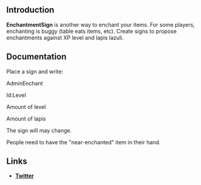 Introduction
-------------

__EnchantmentSign__ is another way to enchant your items.
For some players, enchanting is buggy (table eats items, etc).
Create signs to propose enchantments against XP level and lapis lazuli.

Documentation
-------------

Place a sign and write:

AdminEnchant

Id:Level

Amount of level

Amount of lapis

The sign will may change.

People need to have the "near-enchanted" item in their hand.

Links
-------------

* __[Twitter](https://twitter.com/KingDeadKnight)__